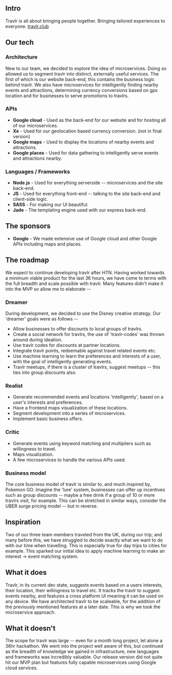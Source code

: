 ## Intro
Travlr is all about bringing people together. Bringing tailored experiences to everyone.
[travlr.club](http://travlr.club)
## Our tech
### Architecture
New to our team, we decided to explore the idea of microservices. Doing so allowed us to segment travlr into distinct, externally useful services. 
The first of which is our website back-end, this contains the business logic behind travlr. We also have microservices for intelligently finding nearby events and attractions, determining currency conversions based on gps location and for businesses to serve promotions to travlrs.
### APIs
- **Google cloud** - Used as the back-end for our website and for hosting all of our microservices.
- **Xe** - Used for our geolocation based currency conversion. (not in final version)
- **Google maps** - Used to display the locations of nearby events and attractions.
- **Google places** - Used for data gathering to intelligently serve events and attractions nearby.
### Languages / Frameworks
- **Node.js** - Used for everything serverside -- microservices and the site back-end.
- **JS** - Used for everything front-end -- talking to the site back-end and client-side logic.
- **SASS** - For making our UI beautiful.
- **Jade** - The templating engine used with our express back-end.
## The sponsors
- **Google** - We made extensive use of Google cloud and other Google APIs including maps and places.
## The roadmap
We expect to continue developing travlr after HTN. Having worked towards a minimum viable product for the last 36 hours, we have come to terms with the full breadth and scale possible with travlr. Many features didn't make it into the MVP so allow me to elaborate --
### Dreamer
During development, we decided to use the Disney creative strategy. Our 'dreamer' goals were as follows --
- Allow businesses to offer discounts to local groups of travlrs.
- Create a social network for travlrs, the use of 'travlr-codes' was thrown around during ideation.
- Use travlr codes for discounts at partner locations.
- Integrate travlr points, redeemable against travel related events etc.
- Use machine learning to learn the preferences and interests of a user, with the goal of intelligently generating events.
- Travlr meetups, if there is a cluster of travlrs, suggest meetups -- this ties into group discounts also.
### Realist
- Generate recommended events and locations 'intelligently', based on a user's interests and preferences.
- Have a frontend maps visualization of these locations.
- Segment development into a series of microservices.
- Implement basic business offers.
### Critic
- Generate events using keyword matching and multipliers such as willingness to travel.
- Maps visualization. 
- A few microservices to handle the various APIs used.
### Business model
The core business model of travlr is similar to, and much inspired by, Pokemon GO. Imagine the 'lure' system, businesses can offer up incentives such as group discounts -- maybe a free drink if a group of 10 or more travlrs visit, for example. This can be stretched in similar ways, consider the UBER surge pricing model -- but in reverse.
## Inspiration
Two of our three team members traveled from the UK, during our trip; and many before this, we have struggled to decide exactly what we want to do with our time when travelling. This is especially true for day trips to cities for example. This sparked our initial idea to apply machine learning to make an interest -> event matching system.
## What it does
Travlr, in its current dev state, suggests events based on a users interests, their location, their willingness to travel etc. It tracks the travlr to suggest events nearby, and features a cross platform UI meaning it can be used on any device. We have architected travlr to be scaleable, for the addition of the previously mentioned features at a later date. This is why we took the microservice approach.
## What it doesn't
The scope for travlr was large -- even for a month long project, let alone a 36hr hackathon. We went into the project well aware of this, but continued as the breadth of knowledge we gained in infrastructure, new languages and frameworks was incredibly valuable. Our release version did not quite hit our MVP plan but features fully capable microservices using Google cloud services.
